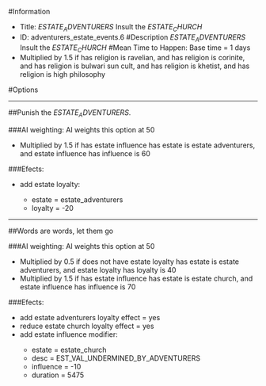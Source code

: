 #Information
 - Title: $ESTATE_ADVENTURERS$ Insult the $ESTATE_CHURCH$
 - ID: adventurers_estate_events.6
#Description
$ESTATE_ADVENTURERS$ Insult the $ESTATE_CHURCH$
#Mean Time to Happen:
Base time = 1 days
 - Multiplied by 1.5 if has religion is ravelian, and has religion is corinite, and has religion is bulwari sun cult, and has religion is khetist, and has religion is high philosophy

#Options

___
##Punish the $ESTATE_ADVENTURERS$.

###AI weighting:
AI weights this option at 50
 - Multiplied by 1.5 if has estate influence has estate is estate adventurers, and estate influence has influence is 60


###Efects:<ul><li>add estate loyalty:</li><ul><li>estate = estate_adventurers</li><li>loyalty = -20</li></ul></ul>

___
##Words are words, let them go

###AI weighting:
AI weights this option at 50
 - Multiplied by 0.5 if does not have estate loyalty has estate is estate adventurers, and estate loyalty has loyalty is 40
 - Multiplied by 1.5 if has estate influence has estate is estate church, and estate influence has influence is 70


###Efects:<ul><li>add estate adventurers loyalty effect = yes</li><li>reduce estate church loyalty effect = yes</li><li>add estate influence modifier:</li><ul><li>estate = estate_church</li><li>desc = EST_VAL_UNDERMINED_BY_ADVENTURERS</li><li>influence = -10</li><li>duration = 5475</li></ul></ul>
